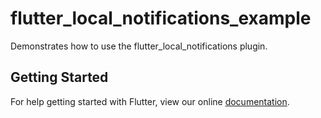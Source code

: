# flutter_local_notifications_example

Demonstrates how to use the flutter_local_notifications plugin.

## Getting Started

For help getting started with Flutter, view our online
[documentation](https://flutter.io/).
